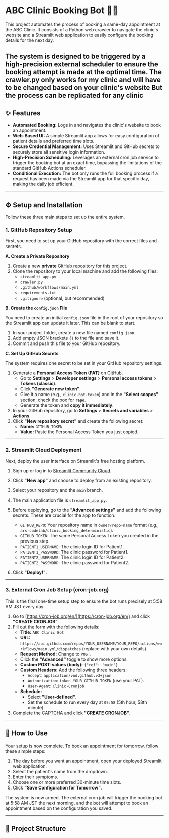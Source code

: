 # ABC Clinic Booking Bot 🤖🏥

This project automates the process of booking a same-day appointment at the ABC Clinic. It consists of a Python web crawler to navigate the clinic's website and a Streamlit web application to easily configure the booking details for the next day.

The system is designed to be triggered by a high-precision external scheduler to ensure the booking attempt is made at the optimal time.
The crawler.py only works for my clinic and will have to be changed based on your clinic's website
But the process can be replicated for any clinic
---

## ✨ Features

* **Automated Booking:** Logs in and navigates the clinic's website to book an appointment.
* **Web-Based UI:** A simple Streamlit app allows for easy configuration of patient details and preferred time slots.
* **Secure Credential Management:** Uses Streamlit and GitHub secrets to securely store all sensitive login information.
* **High-Precision Scheduling:** Leverages an external cron job service to trigger the booking bot at an exact time, bypassing the limitations of the standard GitHub Actions scheduler.
* **Conditional Execution:** The bot only runs the full booking process if a request has been made via the Streamlit app for that specific day, making the daily job efficient.

---

## ⚙️ Setup and Installation

Follow these three main steps to set up the entire system.

### 1. GitHub Repository Setup

First, you need to set up your GitHub repository with the correct files and secrets.

**A. Create a Private Repository**

1.  Create a new **private** GitHub repository for this project.
2.  Clone the repository to your local machine and add the following files:
    * `streamlit_app.py`
    * `crawler.py`
    * `.github/workflows/main.yml`
    * `requirements.txt`
    * `.gitignore` (optional, but recommended)

**B. Create the `config.json` File**

You need to create an initial `config.json` file in the root of your repository so the Streamlit app can update it later. This can be blank to start.

1.  In your project folder, create a new file named `config.json`.
2.  Add empty JSON brackets `{}` to the file and save it.
3.  Commit and push this file to your GitHub repository.

**C. Set Up GitHub Secrets**

The system requires one secret to be set in your GitHub repository settings.

1.  Generate a **Personal Access Token (PAT)** on GitHub.
    * Go to **Settings** > **Developer settings** > **Personal access tokens** > **Tokens (classic)**.
    * Click **"Generate new token"**.
    * Give it a name (e.g., `clinic-bot-token`) and in the **"Select scopes"** section, check the box for **`repo`**.
    * Generate the token and **copy it immediately**.
2.  In your GitHub repository, go to **Settings** > **Secrets and variables** > **Actions**.
3.  Click **"New repository secret"** and create the following secret:
    * **Name:** `GITHUB_TOKEN`
    * **Value:** Paste the Personal Access Token you just copied.

---

### 2. Streamlit Cloud Deployment

Next, deploy the user interface on Streamlit's free hosting platform.

1.  Sign up or log in to [Streamlit Community Cloud](https://share.streamlit.io/).
2.  Click **"New app"** and choose to deploy from an existing repository.
3.  Select your repository and the `main` branch.
4.  The main application file is `streamlit_app.py`.
5.  Before deploying, go to the **"Advanced settings"** and add the following secrets. These are crucial for the app to function.

    * `GITHUB_REPO`: Your repository name in `owner/repo-name` format (e.g., `ars-codelab/clinic_booking_deterministic`).
    * `GITHUB_TOKEN`: The same Personal Access Token you created in the previous step.
    * `PATIENT1_USERNAME`: The clinic login ID for Patient1.
    * `PATIENT1_PASSWORD`: The clinic password for Patient1.
    * `PATIENT2_USERNAME`: The clinic login ID for Patient2.
    * `PATIENT2_PASSWORD`: The clinic password for Patient2.

6.  Click **"Deploy!"**.

---

### 3. External Cron Job Setup (cron-job.org)

This is the final one-time setup step to ensure the bot runs precisely at 5:58 AM JST every day.

1.  Go to [https://cron-job.org/en/](https://cron-job.org/en/) and click **"CREATE CRONJOB"**.
2.  Fill out the form with the following details:
    * **Title:** `ABC Clinic Bot`
    * **URL:** `https://api.github.com/repos/YOUR_USERNAME/YOUR_REPO/actions/workflows/main.yml/dispatches` (replace with your own details).
    * **Request Method:** Change to `POST`.
    * Click the **"Advanced"** toggle to show more options.
    * **Custom POST-values (body):** `{"ref": "main"}`
    * **Custom Headers:** Add the following three headers:
        * `Accept`: `application/vnd.github.v3+json`
        * `Authorization`: `token YOUR_GITHUB_TOKEN` (use your PAT).
        * `User-Agent`: `Clinic-Cronjob`
    * **Schedule:**
        * Select **"User-defined"**.
        * Set the schedule to run every day at `05:58` (5th hour, 58th minute).
3.  Complete the CAPTCHA and click **"CREATE CRONJOB"**.

---

## 🚀 How to Use

Your setup is now complete. To book an appointment for tomorrow, follow these simple steps:

1.  The day before you want an appointment, open your deployed Streamlit web application.
2.  Select the patient's name from the dropdown.
3.  Enter their symptoms.
4.  Choose one or more preferred 30-minute time slots.
5.  Click **"Save Configuration for Tomorrow"**.

The system is now armed. The external cron job will trigger the booking bot at 5:58 AM JST the next morning, and the bot will attempt to book an appointment based on the configuration you saved.

---

## 📁 Project Structure
